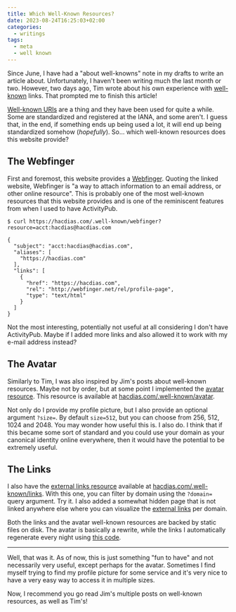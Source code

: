 ```yaml
---
title: Which Well-Known Resources?
date: 2023-08-24T16:25:03+02:00
categories:
  - writings
tags:
  - meta
  - well known
---
```


Since June, I have had a "about well-knowns" note in my drafts to write an article about. Unfortunately, I haven't been writing much the last month or two. However, two days ago, Tim wrote about his own experience with [well-known](https://timharek.no/blog/i-added-well-known-urls-to-my-website) links. That prompted me to finish this article!

<!--more-->

[Well-known URIs](https://en.wikipedia.org/wiki/Well-known_URI) are a thing and they have been used for quite a while. Some are standardized and registered at the IANA, and some aren't. I guess that, in the end, if something ends up being used a lot, it will end up being standardized somehow (*hopefully*). So... which well-known resources does this website provide?

## The Webfinger

First and foremost, this website provides a [Webfinger](https://webfinger.net/). Quoting the linked website, Webfinger is "a way to attach information to an email address, or other online resource". This is probably one of the most well-known resources that this website provides and is one of the reminiscent features from when I used to have ActivityPub.

```console
$ curl https://hacdias.com/.well-known/webfinger?resource=acct:hacdias@hacdias.com

{
  "subject": "acct:hacdias@hacdias.com",
  "aliases": [
    "https://hacdias.com"
  ],
  "links": [
    {
      "href": "https://hacdias.com",
      "rel": "http://webfinger.net/rel/profile-page",
      "type": "text/html"
    }
  ]
}
```

Not the most interesting, potentially not useful at all considering I don't have ActivityPub. Maybe if I added more links and also allowed it to work with my e-mail address instead?

## The Avatar

Similarly to Tim, I was also inspired by Jim's posts about well-known resources. Maybe not by order, but at some point I implemented the [avatar resource](https://blog.jim-nielsen.com/2023/well-known-avatar/). This resource is available at [hacdias.com/.well-known/avatar](/.well-known/avatar).

Not only do I provide my profile picture, but I also provide an optional argument `?size=`. By default `size=512`, but you can choose from 256, 512, 1024 and 2048. You may wonder how useful this is. I also do. I think that if this became some sort of standard and you could use your domain as your canonical identity online everywhere, then it would have the potential to be extremely useful.

## The Links

I also have the [external links resource](https://blog.jim-nielsen.com/2022/well-known-links-resource/) available at [hacdias.com/.well-known/links](/.well-known/links). With this one, you can filter by domain using the `?domain=` query argument. Try it. I also added a somewhat hidden page that is not linked anywhere else where you can visualize the [external links](/about/external-links/) per domain.

Both the links and the avatar well-known resources are backed by static files on disk. The avatar is basically a rewrite, while the links I automatically regenerate every night using [this code](https://github.com/hacdias/eagle/blob/47bb9a2201f08c729d26ca3e7cb6d05bcbb8f418/core/links.go).

---

Well, that was it. As of now, this is just something "fun to have" and not necessarily very useful, except perhaps for the avatar. Sometimes I find myself trying to find my profile picture for some service and it's very nice to have a very easy way to access it in multiple sizes.

Now, I recommend you go read Jim's multiple posts on well-known resources, as well as Tim's!
